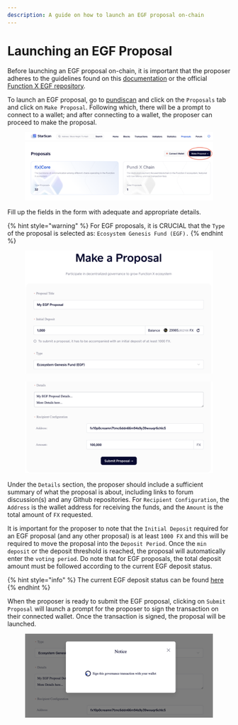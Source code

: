 ```yaml
---
description: A guide on how to launch an EGF proposal on-chain
---
```


# Launching an EGF Proposal

Before launching an EGF proposal on-chain, it is important that the proposer adheres to the guidelines found on this [documentation](egf-grants-program.md) or the official [Function X EGF repository](https://github.com/FunctionX/FunctionX-EGF).

To launch an EGF proposal, go to [pundiscan](https://pundiscan.io/) and click on the `Proposals` tab and click on `Make Proposal`. Following which, there will be a prompt to connect to a wallet; and after connecting to a wallet, the proposer can proceed to make the proposal.

<figure><img src="../../../../.gitbook/assets/image.png" alt=""><figcaption></figcaption></figure>

Fill up the fields in the form with adequate and appropriate details.

{% hint style="warning" %}
For EGF proposals, it is CRUCIAL that the `Type` of the proposal is selected as: `Ecosystem Genesis Fund (EGF).`
{% endhint %}

<figure><img src="../../../../.gitbook/assets/Screenshot 2023-02-16 at 1.54.26 PM.png" alt=""><figcaption></figcaption></figure>

<figure><img src="../../../../.gitbook/assets/Screenshot 2023-02-16 at 1.54.44 PM.png" alt=""><figcaption></figcaption></figure>

Under the `Details` section, the proposer should include a sufficient summary of what the proposal is about, including links to forum discussion(s) and any Github repositories. For `Recipient Configuration`, the `Address` is the wallet address for receiving the funds, and the `Amount` is the total amount of `FX` requested.

It is important for the proposer to note that the `Initial Deposit` required for an EGF proposal (and any other proposal) is at least `1000 FX` and this will be required to move the proposal into the `Deposit Period`. Once the `min deposit` or the deposit threshold is reached, the proposal will automatically enter the `voting period`. Do note that for EGF proposals, the total deposit amount must be followed according to the current EGF deposit status.

{% hint style="info" %}
The current EGF deposit status can be found [here](egf-info.md)
{% endhint %}

When the proposer is ready to submit the EGF proposal, clicking on `Submit Proposal` will launch a prompt for the proposer to sign the transaction on their connected wallet. Once the transaction is signed, the proposal will be launched.

<figure><img src="../../../../.gitbook/assets/Screenshot 2023-02-16 at 1.55.06 PM.png" alt=""><figcaption></figcaption></figure>

